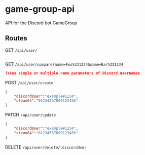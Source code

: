 # game-group-api
API for the Discord bot GameGroup

## Routes

GET `/api/user/`

```JSON
```

GET `/api/user/compare?name=Foo%231234&name=Bar%231234`
```JSON
Takes simple or multiple name parameters of Discord usernames
```

POST `/api/user/create`
```JSON
{
    "discordUser":"example#1234",
    "steam64":"01234567890123456"
}
```

PATCH `/api/user/update`
```JSON
{
    "discordUser":"example#1234",
    "steam64":"01234567890123456"
}
```

DELETE `/api/user/delete/:discordUser`
```JSON
```